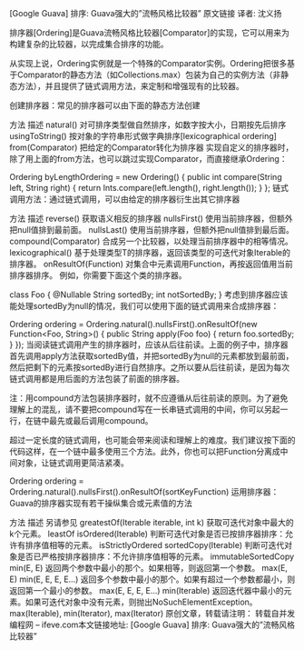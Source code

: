 [Google Guava] 排序: Guava强大的”流畅风格比较器”
原文链接 译者: 沈义扬

排序器[Ordering]是Guava流畅风格比较器[Comparator]的实现，它可以用来为构建复杂的比较器，以完成集合排序的功能。

从实现上说，Ordering实例就是一个特殊的Comparator实例。Ordering把很多基于Comparator的静态方法（如Collections.max）包装为自己的实例方法（非静态方法），并且提供了链式调用方法，来定制和增强现有的比较器。


创建排序器：常见的排序器可以由下面的静态方法创建

方法	描述
natural()	对可排序类型做自然排序，如数字按大小，日期按先后排序
usingToString()	按对象的字符串形式做字典排序[lexicographical ordering]
from(Comparator)	把给定的Comparator转化为排序器
实现自定义的排序器时，除了用上面的from方法，也可以跳过实现Comparator，而直接继承Ordering：

Ordering<String> byLengthOrdering = new Ordering<String>() {
  public int compare(String left, String right) {
    return Ints.compare(left.length(), right.length());
  }
};
链式调用方法：通过链式调用，可以由给定的排序器衍生出其它排序器

方法	描述
reverse()	获取语义相反的排序器
nullsFirst()	使用当前排序器，但额外把null值排到最前面。
nullsLast()	使用当前排序器，但额外把null值排到最后面。
compound(Comparator)	合成另一个比较器，以处理当前排序器中的相等情况。
lexicographical()	基于处理类型T的排序器，返回该类型的可迭代对象Iterable<T>的排序器。
onResultOf(Function)	对集合中元素调用Function，再按返回值用当前排序器排序。
例如，你需要下面这个类的排序器。

class Foo {
    @Nullable String sortedBy;
    int notSortedBy;
}
考虑到排序器应该能处理sortedBy为null的情况，我们可以使用下面的链式调用来合成排序器：

Ordering<Foo> ordering = Ordering.natural().nullsFirst().onResultOf(new Function<Foo, String>() {
  public String apply(Foo foo) {
    return foo.sortedBy;
  }
});
当阅读链式调用产生的排序器时，应该从后往前读。上面的例子中，排序器首先调用apply方法获取sortedBy值，并把sortedBy为null的元素都放到最前面，然后把剩下的元素按sortedBy进行自然排序。之所以要从后往前读，是因为每次链式调用都是用后面的方法包装了前面的排序器。

注：用compound方法包装排序器时，就不应遵循从后往前读的原则。为了避免理解上的混乱，请不要把compound写在一长串链式调用的中间，你可以另起一行，在链中最先或最后调用compound。

超过一定长度的链式调用，也可能会带来阅读和理解上的难度。我们建议按下面的代码这样，在一个链中最多使用三个方法。此外，你也可以把Function分离成中间对象，让链式调用更简洁紧凑。

Ordering<Foo> ordering = Ordering.natural().nullsFirst().onResultOf(sortKeyFunction)
运用排序器：Guava的排序器实现有若干操纵集合或元素值的方法

方法	描述	另请参见
greatestOf(Iterable iterable, int k)	获取可迭代对象中最大的k个元素。	leastOf
isOrdered(Iterable)	判断可迭代对象是否已按排序器排序：允许有排序值相等的元素。	isStrictlyOrdered
sortedCopy(Iterable)	判断可迭代对象是否已严格按排序器排序：不允许排序值相等的元素。	immutableSortedCopy
min(E, E)	返回两个参数中最小的那个。如果相等，则返回第一个参数。	max(E, E)
min(E, E, E, E...)	返回多个参数中最小的那个。如果有超过一个参数都最小，则返回第一个最小的参数。	max(E, E, E, E...)
min(Iterable)	返回迭代器中最小的元素。如果可迭代对象中没有元素，则抛出NoSuchElementException。	max(Iterable), min(Iterator), max(Iterator)
原创文章，转载请注明： 转载自并发编程网 – ifeve.com本文链接地址: [Google Guava] 排序: Guava强大的”流畅风格比较器”